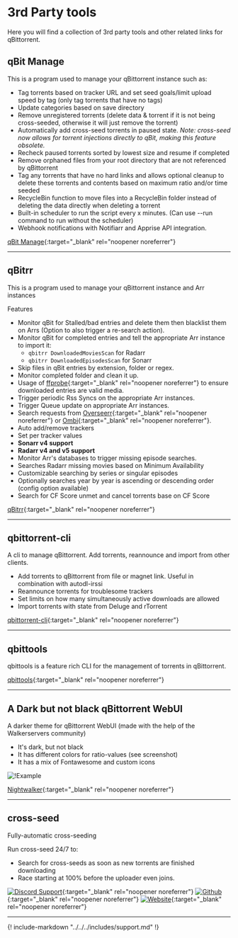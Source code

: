 # 3rd Party tools

Here you will find a collection of 3rd party tools and other related links for qBittorrent.

## qBit Manage

This is a program used to manage your qBittorrent instance such as:

- Tag torrents based on tracker URL and set seed goals/limit upload speed by tag (only tag torrents that have no tags)
- Update categories based on save directory
- Remove unregistered torrents (delete data & torrent if it is not being cross-seeded, otherwise it will just remove the torrent)
- Automatically add cross-seed torrents in paused state. *Note: cross-seed now allows for torrent injections directly to qBit, making this feature obsolete.*
- Recheck paused torrents sorted by lowest size and resume if completed
- Remove orphaned files from your root directory that are not referenced by qBittorrent
- Tag any torrents that have no hard links and allows optional cleanup to delete these torrents and contents based on maximum ratio and/or time seeded
- RecycleBin function to move files into a RecycleBin folder instead of deleting the data directly when deleting a torrent
- Built-in scheduler to run the script every x minutes. (Can use --run command to run without the scheduler)
- Webhook notifications with Notifiarr and Apprise API integration.

[qBit Manage](https://github.com/StuffAnThings/qbit_manage){:target="_blank" rel="noopener noreferrer"}

------

## qBitrr

This is a program used to manage your qBittorrent instance and Arr instances

Features

- Monitor qBit for Stalled/bad entries and delete them then blacklist them on Arrs (Option to also trigger a re-search action).
- Monitor qBit for completed entries and tell the appropriate Arr instance to import it:
   - `qbitrr DownloadedMoviesScan` for Radarr
   - `qbitrr DownloadedEpisodesScan` for Sonarr
- Skip files in qBit entries by extension, folder or regex.
- Monitor completed folder and clean it up.
- Usage of [ffprobe](https://github.com/FFmpeg/FFmpeg){:target="_blank" rel="noopener noreferrer"} to ensure downloaded entries are valid media.
- Trigger periodic Rss Syncs on the appropriate Arr instances.
- Trigger Queue update on appropriate Arr instances.
- Search requests from [Overseerr](https://github.com/sct/overseerr){:target="_blank" rel="noopener noreferrer"} or [Ombi](https://github.com/Ombi-app/Ombi){:target="_blank" rel="noopener noreferrer"}.
- Auto add/remove trackers
- Set per tracker values
- **Sonarr v4 support**
- **Radarr v4 and v5 support**
- Monitor Arr's databases to trigger missing episode searches.
- Searches Radarr missing movies based on Minimum Availability
- Customizable searching by series or singular episodes
- Optionally searches year by year is ascending or descending order (config option available)
- Search for CF Score unmet and cancel torrents base on CF Score

[qBitrr](https://github.com/Feramance/qBitrr){:target="_blank" rel="noopener noreferrer"}

------

## qbittorrent-cli

A cli to manage qBittorrent. Add torrents, reannounce and import from other clients.

- Add torrents to qBittorrent from file or magnet link. Useful in combination with autodl-irssi
- Reannounce torrents for troublesome trackers
- Set limits on how many simultaneously active downloads are allowed
- Import torrents with state from Deluge and rTorrent

[qbittorrent-cli](https://github.com/ludviglundgren/qbittorrent-cli){:target="_blank" rel="noopener noreferrer"}

------

## qbittools

qbittools is a feature rich CLI for the management of torrents in qBittorrent.

[qbittools](https://gitlab.com/AlexKM/qbittools){:target="_blank" rel="noopener noreferrer"}

------

## A Dark but not black qBittorrent WebUI

A darker theme for qBittorrent WebUI (made with the help of the Walkerservers community)

- It's dark, but not black
- It has different colors for ratio-values (see screenshot)
- It has a mix of Fontawesome and custom icons

![!Example](https://raw.githubusercontent.com/brettpetch/nightwalker/main/preview.png)

[Nightwalker](https://github.com/brettpetch/nightwalker){:target="_blank" rel="noopener noreferrer"}

------

## cross-seed

Fully-automatic cross-seeding

Run cross-seed 24/7 to:

- Search for cross-seeds as soon as new torrents are finished downloading
- Race starting at 100% before the uploader even joins.

[![Discord Support](https://img.shields.io/discord/880949701845872672?style=flat-square&color=4051B5&logo=discord)](https://discord.gg/jpbUFzS5Wb){:target="_blank" rel="noopener noreferrer"}
[![Github](https://img.shields.io/github/v/release/mmgoodnow/cross-seed?color=4051B5&display_name=tag&label=Version&logo=github)](https://github.com/mmgoodnow/cross-seed){:target="_blank" rel="noopener noreferrer"}
[![Website](https://img.shields.io/website?label=Website&url=https%3A%2F%2Fwww.cross-seed.org%2F)](https://www.cross-seed.org/){:target="_blank" rel="noopener noreferrer"}

------

{! include-markdown "../../../includes/support.md" !}
<!-- --8<-- "includes/support.md" -->
